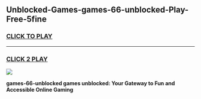 
## Unblocked-Games-games-66-unblocked-Play-Free-5fine
<h3>
<a href="https://premium76.site?title=games-66-unblocked&ref=24M">CLICK TO PLAY</a></h3>
<hr>

<h3>
<a href="https://premium76.site?title=games-66-unblocked&ref=24M">CLICK 2 PLAY</a>
  
</h3>

<a href="https://premium76.site?title=games-66-unblocked&ref=24M"><img src="https://clearcache.store/games.png"></a>


**games-66-unblocked games unblocked: Your Gateway to Fun and Accessible Online Gaming**
